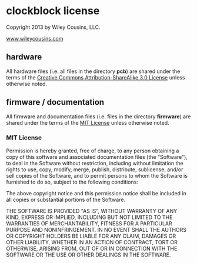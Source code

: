 # clockblock license
Copyright 2013 by Wiley Cousins, LLC.

www.wileycousins.com

## hardware
All hardware files (i.e. all files in the directory **pcb**) are shared under the terms of the [Creative Commons Attribution-ShareAlike 3.0 License](http://creativecommons.org/licenses/by-sa/3.0/) unless otherwise noted.

## firmware / documentation
All firmware and documentation files (i.e. files in the directory **firmware**) are shared under the terms of the [MIT License](http://opensource.org/licenses/MIT) unless otherwise noted.

### MIT License
Permission is hereby granted, free of charge, to any person obtaining a copy of this software and associated documentation files (the "Software"), to deal in the Software without restriction, including without limitation the rights to use, copy, modify, merge, publish, distribute, sublicense, and/or sell copies of the Software, and to permit persons to whom the Software is furnished to do so, subject to the following conditions:

The above copyright notice and this permission notice shall be included in all copies or substantial portions of the Software.

THE SOFTWARE IS PROVIDED "AS IS", WITHOUT WARRANTY OF ANY KIND, EXPRESS OR IMPLIED, INCLUDING BUT NOT LIMITED TO THE WARRANTIES OF MERCHANTABILITY, FITNESS FOR A PARTICULAR PURPOSE AND NONINFRINGEMENT. IN NO EVENT SHALL THE AUTHORS OR COPYRIGHT HOLDERS BE LIABLE FOR ANY CLAIM, DAMAGES OR OTHER LIABILITY, WHETHER IN AN ACTION OF CONTRACT, TORT OR OTHERWISE, ARISING FROM, OUT OF OR IN CONNECTION WITH THE SOFTWARE OR THE USE OR OTHER DEALINGS IN THE SOFTWARE.
